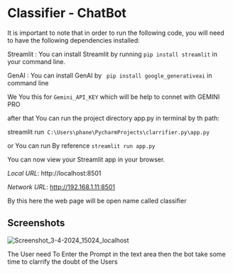 # Classifier - ChatBot

It is important to note that in order to run the following code, you will need to have the following dependencies installed:

Streamlit : You can install Streamlit by running ``` pip install streamlit ``` in your command line.

GenAI : You can install GenAI by ``` pip install google_generativeai``` in command line

We You this for `Gemini_API_KEY` which will be help to connet with GEMINI PRO

after that You can run the project directory app.py in terminal by th path:

 streamlit run``` C:\Users\phane\PycharmProjects\clarrifier.py\app.py```

 or You can run By reference   ``streamlit run app.py``

  You can now view your Streamlit app in your browser.

  *Local URL*: http://localhost:8501
  
  *Network URL*: http://192.168.1.11:8501

By this here the web page will be open name called classifier

## Screenshots
![Screenshot_3-4-2024_15024_localhost](https://github.com/Saiphani2105/Classifier/assets/134727879/be6de9bc-6bdd-4b5a-8c76-8cf8abc9ee42)

The User need To Enter the Prompt in the text area then the bot take some time to clarrify the doubt of the Users
